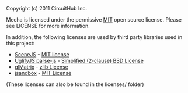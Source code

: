 Copyright (c) 2011 CircuitHub Inc.

Mecha is licensed under the permissive [MIT](http://www.opensource.org/licenses/MIT) open source license. Please see 
LICENSE for more information.

In addition, the following licenses are used by third party libraries used in
this project:

* [SceneJS](http://scenejs.org/) - [MIT license](http://www.opensource.org/licenses/MIT)
* [UglifyJS parse-js](https://github.com/mishoo/UglifyJS/blob/master/lib/parse-js.js) - [Simplified (2-clause) BSD License](http://www.opensource.org/licenses/bsd-license.php)
* [glMatrix](https://github.com/toji/gl-matrix) - [zlib License](http://www.opensource.org/licenses/Zlib)
* [jsandbox](https://github.com/eligrey/jsandbox) - [MIT License](http://www.opensource.org/licenses/MIT)

(These licenses can also be found in the licenses/ folder)